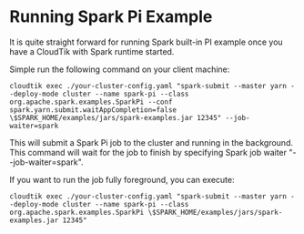 # Running Spark Pi Example

It is quite straight forward for running Spark built-in PI example
once you have a CloudTik with Spark runtime started.

Simple run the following command on your client machine:
```
cloudtik exec ./your-cluster-config.yaml "spark-submit --master yarn --deploy-mode cluster --name spark-pi --class org.apache.spark.examples.SparkPi --conf spark.yarn.submit.waitAppCompletion=false \$SPARK_HOME/examples/jars/spark-examples.jar 12345" --job-waiter=spark
```
This will submit a Spark Pi job to the cluster and running in the background.
This command will wait for the job to finish by specifying Spark job waiter "--job-waiter=spark".

If you want to run the job fully foreground, you can execute:
```
cloudtik exec ./your-cluster-config.yaml "spark-submit --master yarn --deploy-mode cluster --name spark-pi --class org.apache.spark.examples.SparkPi \$SPARK_HOME/examples/jars/spark-examples.jar 12345"
```
